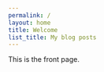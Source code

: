 ```yaml
---
permalink: /
layout: home
title: Welcome
list_title: My blog posts
---
```



This is the front page. 
